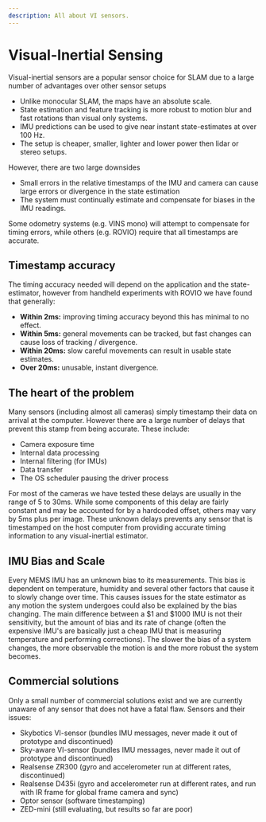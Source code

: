 ```yaml
---
description: All about VI sensors.
---
```


# Visual-Inertial Sensing

Visual-inertial sensors are a popular sensor choice for SLAM due to a large number of advantages over other sensor setups

* Unlike monocular SLAM, the maps have an absolute scale.
* State estimation and feature tracking is more robust to motion blur and fast rotations than visual only systems.
* IMU predictions can be used to give near instant state-estimates at over 100 Hz.
* The setup is cheaper, smaller, lighter and lower power then lidar or stereo setups.

However, there are two large downsides

* Small errors in the relative timestamps of the IMU and camera can cause large errors or divergence in the state estimation
* The system must continually estimate and compensate for biases in the IMU readings.

Some odometry systems \(e.g. VINS mono\) will attempt to compensate for timing errors, while others \(e.g. ROVIO\) require that all timestamps are accurate.

## Timestamp accuracy

The timing accuracy needed will depend on the application and the state-estimator, however from handheld experiments with ROVIO we have found that generally:

*  **Within 2ms:** improving timing accuracy beyond this has minimal to no effect.
*  **Within 5ms:** general movements can be tracked, but fast changes can cause loss of tracking / divergence.
*  **Within 20ms:** slow careful movements can result in usable state estimates.
*  **Over 20ms:** unusable, instant divergence.

## The heart of the problem

Many sensors \(including almost all cameras\) simply timestamp their data on arrival at the computer. However there are a large number of delays that prevent this stamp from being accurate. These include:

* Camera exposure time
* Internal data processing
* Internal filtering \(for IMUs\)
* Data transfer
* The OS scheduler pausing the driver process

For most of the cameras we have tested these delays are usually in the range of 5 to 30ms. While some components of this delay are fairly constant and may be accounted for by a hardcoded offset, others may vary by 5ms plus per image. These unknown delays prevents any sensor that is timestamped on the host computer from providing accurate timing information to any visual-inertial estimator.

##  IMU Bias and Scale

Every MEMS IMU has an unknown bias to its measurements. This bias is dependent on temperature, humidity and several other factors that cause it to slowly change over time. This causes issues for the state estimator as any motion the system undergoes could also be explained by the bias changing. The main difference between a $1 and $1000 IMU is not their sensitivity, but the amount of bias and its rate of change \(often the expensive IMU's are basically just a cheap IMU that is measuring temperature and performing corrections\). The slower the bias of a system changes, the more observable the motion is and the more robust the system becomes.

## Commercial solutions

Only a small number of commercial solutions exist and we are currently unaware of any sensor that does not have a fatal flaw. Sensors and their issues:

* Skybotics VI-sensor \(bundles IMU messages, never made it out of prototype and discontinued\)
* Sky-aware VI-sensor \(bundles IMU messages, never made it out of prototype and discontinued\)
* Realsense ZR300 \(gyro and accelerometer run at different rates, discontinued\)
* Realsense D435i \(gyro and accelerometer run at different rates, and run with IR frame for global frame camera and sync\)
* Optor sensor \(software timestamping\)
* ZED-mini \(still evaluating, but results so far are poor\)

